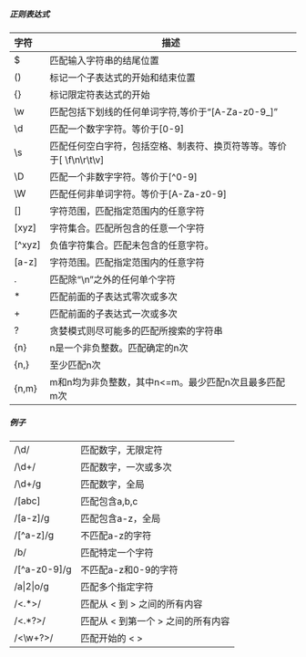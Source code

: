 ##### 正则表达式

| 字符 | 描述 |
| :--- | ------------------------------------------------- |
| $    | 匹配输入字符串的结尾位置                          |
| ()   | 标记一个子表达式的开始和结束位置                  |
| {}   | 标记限定符表达式的开始                            |
| \w   | 匹配包括下划线的任何单词字符,等价于“[A-Za-z0-9_]” |
| \d   | 匹配一个数字字符。等价于[0-9] |
| \s   | 匹配任何空白字符，包括空格、制表符、换页符等等。等价于[ \f\n\r\t\v] |
| \D   | 匹配一个非数字字符。等价于[^0-9] |
| \W | 匹配任何非单词字符。等价于[A-Za-z0-9] |
| [] | 字符范围，匹配指定范围内的任意字符 |
| [xyz] | 字符集合。匹配所包含的任意一个字符 |
| [^xyz] | 负值字符集合。匹配未包含的任意字符。 |
| [a-z] | 字符范围。匹配指定范围内的任意字符 |
| . | 匹配除“\n”之外的任何单个字符 |
| * | 匹配前面的子表达式零次或多次 |
| + | 匹配前面的子表达式一次或多次 |
| ? | 贪婪模式则尽可能多的匹配所搜索的字符串 |
| {n} | n是一个非负整数。匹配确定的n次 |
| {n,} | 至少匹配n次 |
| {n,m} | m和n均为非负整数，其中n<=m。最少匹配n次且最多匹配m次 |


##### 例子

|              |                                    |
| ------------ | ---------------------------------- |
| /\d/         | 匹配数字，无限定符                 |
| /\d+/        | 匹配数字，一次或多次               |
| /\d+/g       | 匹配数字，全局                     |
| /[abc]       | 匹配包含a,b,c                      |
| /[a-z]/g     | 匹配包含a-z，全局                  |
| /[^a-z]/g    | 不匹配a-z的字符                    |
| /b/          | 匹配特定一个字符                   |
| /[^a-z0-9]/g | 不匹配a-z和0-9的字符               |
| /a\|2\|o/g   | 匹配多个指定字符                   |
| /<.*>/       | 匹配从 < 到 > 之间的所有内容       |
| /<.*?>/      | 匹配从 < 到第一个 > 之间的所有内容 |
| /<\w+?>/     | 匹配开始的 < >                     |




